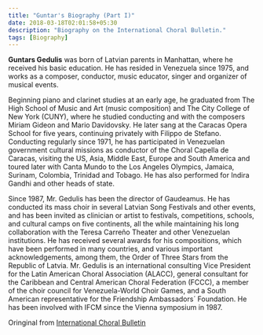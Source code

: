 ```yaml
---
title: "Guntar's Biography (Part I)"
date: 2018-03-18T02:01:58+05:30
description: "Biography on the International Choral Bulletin."
tags: [Biography]
---
```


**Guntars Gedulis** was born of Latvian parents in Manhattan, where he received his basic education. He has resided in Venezuela since 1975, and works as a composer, conductor, music educator, singer and organizer of musical events.

Beginning piano and clarinet studies at an early age, he graduated from The High School of Music and Art (music composition) and The City College of New York (CUNY), where he studied conducting and with the composers Miriam Gideon and Mario Davidovsky.  He later sang at the Caracas Opera School for five years, continuing privately with Filippo de Stefano. Conducting regularly since 1971, he has participated in Venezuelan government cultural missions as conductor of the Choral Capella de Caracas, visiting the US, Asia, Middle East, Europe and South America and toured later with Canta Mundo to the Los Angeles Olympics, Jamaica, Surinam, Colombia, Trinidad and Tobago. He has also performed for Indira Gandhi and other heads of state. 

Since 1987, Mr. Gedulis has been the director of Gaudeamus.  He has conducted its mass choir in several Latvian Song Festivals and other events, and has been invited as clinician or artist to festivals, competitions, schools, and cultural camps on five continents, all the while maintaining his long collaboration with the Teresa Carreño Theater and other Venezuelan institutions.  He has received several awards for his compositions, which have been performed in many countries, and various important acknowledgements, among them, the Order of Three Stars from the Republic of Latvia.  Mr. Gedulis is an international consulting Vice President for the Latin American Choral Association (ALACC), general consultant for the Caribbean and Central American Choral Federation (FCCC), a member of the choir council for Venezuela-World Choir Games, and a South American representative for the Friendship Ambassadors´ Foundation. He has been involved with IFCM since the Vienna symposium in 1987.

Oringinal from [International Choral Bulletin](http://icb.ifcm.net/en_US/author/guntarsgedulis/)
